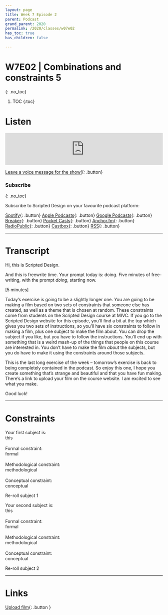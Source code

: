```yaml
---
layout: page
title: Week 7 Episode 2
parent: Podcast
grand_parent: 2020
permalink: /2020/classes/w07e02
has_toc: true
has_children: false

---
```


# W7E02 | Combinations and constraints 5
{: .no_toc}

1. TOC
{:toc}



# Listen

<iframe src="https://anchor.fm/scripteddesign/embed/episodes/S01-W07-E02-Scripted-Design--Week-7-Episode-2-el96pv" height="102px" width="100%" frameborder="0" scrolling="no"></iframe>
<br>

[Leave a voice message for the show!](https://anchor.fm/scripteddesign/message){: .button}

### Subscribe
{: .no_toc}

Subscribe to Scripted Design on your favourite podcast platform:

[Spotify](https://open.spotify.com/show/3sYD3KyPJXnIHUY2m2uFcy){: .button} [Apple Podcasts](https://podcasts.apple.com/nl/podcast/scripted-design/id1533696064?l=en){: .button} [Google Podcasts](https://www.google.com/podcasts?feed=aHR0cHM6Ly9hbmNob3IuZm0vcy8zN2QzMjZjNC9wb2RjYXN0L3Jzcw==){: .button} [Breaker](https://breaker.audio/scripted-design){: .button} [Pocket Casts](https://pca.st/h40ivs5f){: .button} [Anchor.fm](https://anchor.fm/scripteddesign){: .button} [RadioPublic](https://radiopublic.com/scripted-design-WaxpdP){: .button} [Castbox](https://castbox.fm/channel/Scripted-Design-id3371338){: .button} [RSS](https://anchor.fm/s/37d326c4/podcast/rss){: .button}

---




# Transcript

Hi, this is Scripted Design.

And this is freewrite time. Your prompt today is: doing. Five minutes of free-writing, with the prompt _doing_, starting now.

[5 minutes]

Today’s exercise is going to be a slightly longer one. You are going to be making a film based on two sets of constraints that someone else has created, as well as a theme that is chosen at random. These constraints come from students on the Scripted Design course at MIVC. If you go to the Scripted Design website for this episode, you’ll find a bit at the top which gives you two sets of instructions, so you’ll have six constraints to follow in making a film, plus one subject to make the film about. You can drop the subject if you like, but you have to follow the instructions. You’ll end up with something that is a weird mash-up of the things that people on this course are interested in. You don’t have to make the film _about_ the subjects, but you do have to make it using the constraints around those subjects.

This is the last long exercise of the week – tomorrow’s exercise is back to being completely contained in the podcast. So enjoy this one, I hope you create something that’s strange and beautiful and that you have fun making. There’s a link to upload your film on the course website. I am excited to see what you make.

Good luck!

---

# Constraints


<p class="centred">Your first subject is:<br>
<span id="s1" class="emphasis">this</span>
<br><br>
Formal constraint:<br>
<span id="f1" class="emphasis">formal</span><br><br>
Methodological constraint:<br>
<span id="m1" class="emphasis">methodological</span><br><br>
Conceptual constraint:<br>
<span id="c1" class="emphasis">conceptual</span>
</p>

<a onclick="newConstraint1()" class="button">Re-roll subject 1</a>

<p class="centred">Your second subject is:<br>
<span id="s2" class="emphasis">this</span>
<br><br>
Formal constraint:<br>
<span id="f2" class="emphasis">formal</span><br><br>
Methodological constraint:<br>
<span id="m2" class="emphasis">methodological</span><br><br>
Conceptual constraint:<br>
<span id="c2" class="emphasis">conceptual</span>
</p>

<a onclick="newConstraint2()" class="button">Re-roll subject 2</a>



<script type="text/javascript">
var subject = ["laser","Scotland ","precarious","buildings in decay ","a fight","relaxation","lighters","concerts","morning habits","nature","mice"];
var formal = ["tunnelvision, flickering","each unique shot should be very contrasting in colours and patterns from the other: warm/cold, wet/dry","non linear time-line chronology","quite static with some irregularities ","make it sad","use nature","fast","use your own concert footage.","use only internet found footage","things with organic shapes, shoot things with different textures, organic patters","sight is less clear"];
var methodological = ["jump cut between different scenes","should not clearly see what you're looking at","childish point of view","use existing footage, after having selected don't add new things later on","edit it chaotically","make it slow, use long shots","short","give the film an unexpected order for yourself","make it like a tv commercial","film outside, shoot things with green colour, shoot like we feel small - close up, film slowly, have a lot of pauses","shots must be low to the ground"];
var conceptual = ["make it tense + make it sharp","mystical","make it unserious and workhaolic","dusty ","make it end well, say sorry","make it calm and peacefull","different lights","sing along. dance along. ","family drama","make it green, make it dreamy","always on edge"];

  function newConstraint1(){
    var a  = Math.floor(Math.random()*subject.length);
    var s1_ = subject[a];
    var f1_ = formal[a];
    var m1_ = methodological[a];
    var c1_ = conceptual[a];
    document.getElementById('s1').innerHTML = s1_;
    document.getElementById('f1').innerHTML = f1_;
    document.getElementById('m1').innerHTML = m1_;
    document.getElementById('c1').innerHTML = c1_;
  }
function newConstraint2(){
    var b  = Math.floor(Math.random()*subject.length);
    var s2_ = subject[b];
    var f2_ = formal[b];
    var m2_ = methodological[b];
    var c2_ = conceptual[b];
    document.getElementById('s2').innerHTML = s2_;
    document.getElementById('f2').innerHTML = f2_;
    document.getElementById('m2').innerHTML = m2_;
    document.getElementById('c2').innerHTML = c2_;
  }
function newConstraints() {
  newConstraint1();
  newConstraint2();
}
newConstraints();
</script>

---


# Links


[Upload film](https://forms.gle/R4uqqgrCSzs2BvGA9){: .button }
